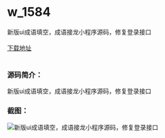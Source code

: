 # w_1584
新版ui成语填空，成语接龙小程序源码，修复登录接口
<br/></br>
[下载地址](https://www.uuid2.com/1584.html "下载地址")
<br/></br>
<h3>源码简介：</h3>
<p>新版ui成语填空，成语接龙小程序源码，修复登录接口<p>
<h3>截图：</h3>
<img src="https://www.uuid2.com/wp-content/uploads/img/202109/2f70156423.png" alt="新版ui成语填空，成语接龙小程序源码，修复登录接口">
